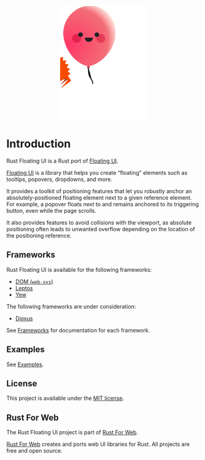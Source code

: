 <p align="center">
    <img src="./images/logo.svg" width="225" height="300" alt="Rust Floating UI Logo">
</p>

# Introduction

Rust Floating UI is a Rust port of [Floating UI](https://floating-ui.com/).

[Floating UI](https://floating-ui.com) is a library that helps you create “floating” elements such as tooltips, popovers, dropdowns, and more.

It provides a toolkit of positioning features that let you robustly anchor an absolutely-positioned floating element next to a given reference element. For example, a popover floats next to and remains anchored to its triggering button, even while the page scrolls.

It also provides features to avoid collisions with the viewport, as absolute positioning often leads to unwanted overflow depending on the location of the positioning reference.

## Frameworks

Rust Floating UI is available for the following frameworks:

-   [DOM (`web-sys`)](https://rustwasm.github.io/wasm-bindgen/web-sys/index.html)
-   [Leptos](https://leptos.dev/)
-   [Yew](https://yew.rs/)

The following frameworks are under consideration:

-   [Dioxus](https://dioxuslabs.com/)

See [Frameworks](./frameworks/index.md) for documentation for each framework.

## Examples

See [Examples](./examples.md).

## License

This project is available under the [MIT license](https://github.com/RustForWeb/floating-ui/blob/main/LICENSE.md).

## Rust For Web

The Rust Floating UI project is part of [Rust For Web](https://github.com/RustForWeb).

[Rust For Web](https://github.com/RustForWeb) creates and ports web UI libraries for Rust. All projects are free and open source.
